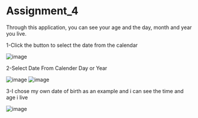 # Assignment_4

Through this application, you can see your age and the day, month and year you live.

1-Click the button to select the date from the calendar

![image](https://user-images.githubusercontent.com/100842708/159659675-99b2f4bb-10de-41b5-a988-d63e4038c32d.png)

2-Select Date From Calender
Day or Year

![image](https://user-images.githubusercontent.com/100842708/159659795-2c0e5d78-eb24-4d84-b738-e01cac40d2b4.png)
![image](https://user-images.githubusercontent.com/100842708/159659845-a8179756-6481-4149-9d56-7a66c967f5c1.png)

3-I chose my own date of birth as an example and i can see the time and age i live

![image](https://user-images.githubusercontent.com/100842708/159660035-890bc0a5-446d-418c-ab49-587d57779409.png)




